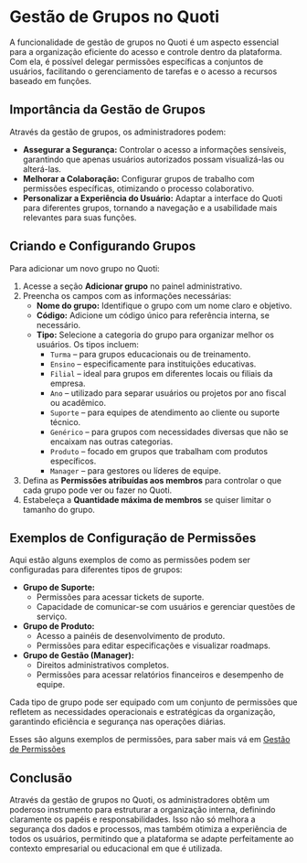 # Gestão de Grupos no Quoti

A funcionalidade de gestão de grupos no Quoti é um aspecto essencial para a organização eficiente do acesso e controle dentro da plataforma. Com ela, é possível delegar permissões específicas a conjuntos de usuários, facilitando o gerenciamento de tarefas e o acesso a recursos baseado em funções.

## Importância da Gestão de Grupos

Através da gestão de grupos, os administradores podem:

- **Assegurar a Segurança:** Controlar o acesso a informações sensíveis, garantindo que apenas usuários autorizados possam visualizá-las ou alterá-las.
- **Melhorar a Colaboração:** Configurar grupos de trabalho com permissões específicas, otimizando o processo colaborativo.
- **Personalizar a Experiência do Usuário:** Adaptar a interface do Quoti para diferentes grupos, tornando a navegação e a usabilidade mais relevantes para suas funções.

## Criando e Configurando Grupos

Para adicionar um novo grupo no Quoti:

1. Acesse a seção **Adicionar grupo** no painel administrativo.
2. Preencha os campos com as informações necessárias:
    - **Nome do grupo:** Identifique o grupo com um nome claro e objetivo.
    - **Código:** Adicione um código único para referência interna, se necessário.
    - **Tipo:** Selecione a categoria do grupo para organizar melhor os usuários. Os tipos incluem:
        - `Turma` – para grupos educacionais ou de treinamento.
        - `Ensino` – especificamente para instituições educativas.
        - `Filial` – ideal para grupos em diferentes locais ou filiais da empresa.
        - `Ano` – utilizado para separar usuários ou projetos por ano fiscal ou acadêmico.
        - `Suporte` – para equipes de atendimento ao cliente ou suporte técnico.
        - `Genérico` – para grupos com necessidades diversas que não se encaixam nas outras categorias.
        - `Produto` – focado em grupos que trabalham com produtos específicos.
        - `Manager` – para gestores ou líderes de equipe.
3. Defina as **Permissões atribuídas aos membros** para controlar o que cada grupo pode ver ou fazer no Quoti.
4. Estabeleça a **Quantidade máxima de membros** se quiser limitar o tamanho do grupo.

## Exemplos de Configuração de Permissões

Aqui estão alguns exemplos de como as permissões podem ser configuradas para diferentes tipos de grupos:

- **Grupo de Suporte:**
    - Permissões para acessar tickets de suporte.
    - Capacidade de comunicar-se com usuários e gerenciar questões de serviço.
- **Grupo de Produto:**
    - Acesso a painéis de desenvolvimento de produto.
    - Permissões para editar especificações e visualizar roadmaps.
- **Grupo de Gestão (Manager):**
    - Direitos administrativos completos.
    - Permissões para acessar relatórios financeiros e desempenho de equipe.

Cada tipo de grupo pode ser equipado com um conjunto de permissões que refletem as necessidades operacionais e estratégicas da organização, garantindo eficiência e segurança nas operações diárias.

Esses são alguns exemplos de permissões, para saber mais vá em [Gestão de Permissões](#criação-da-organização-no-quoti)

## Conclusão

Através da gestão de grupos no Quoti, os administradores obtêm um poderoso instrumento para estruturar a organização interna, definindo claramente os papéis e responsabilidades. Isso não só melhora a segurança dos dados e processos, mas também otimiza a experiência de todos os usuários, permitindo que a plataforma se adapte perfeitamente ao contexto empresarial ou educacional em que é utilizada.
